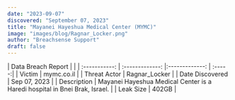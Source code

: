 ```yaml
---
date: "2023-09-07"
discovered: "September 07, 2023"
title: "Mayanei Hayeshua Medical Center (MYMC)"
image: "images/blog/Ragnar_Locker.png"
author: "Breachsense Support"
draft: false
---
```


| Data Breach Report           |              | 
| :-----------: | :-------------:     |:-------------:    | :-----:|
| Victim      | mymc.co.il      | 
| Threat Actor      | Ragnar_Locker      | 
| Date Discovered      | Sep 07, 2023      | 
| Description      | Mayanei Hayeshua Medical Center is a Haredi hospital in Bnei Brak, Israel.      | 
| Leak Size      | 402GB      | 

